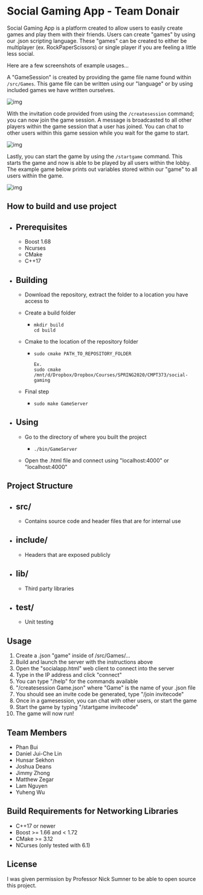 # Social Gaming App - Team Donair

Social Gaming App is a platform created to allow users to easily create games and play them with their friends. Users can create "games" by using our .json scripting language. These "games" can be created to either be multiplayer (ex. RockPaperScissors) or single player if you are feeling a little less social.

Here are a few screenshots of example usages...

A "GameSession" is created by providing the game file name found within `/src/Games`. This game file can be written using our "language" or by using included games we have written ourselves.

![img](https://i.gyazo.com/e2fc2e64cc734b2422ad78344b9a4151.png)

With the invitation code provided from using the `/createsession` command; you can now join the game session. A message is broadcasted to all other players within the game session that a user has joined. You can chat to other users within this game session while you wait for the game to start.

![img](https://i.gyazo.com/662e589822025a67eb421f20e479c960.png)

Lastly, you can start the game by using the `/startgame` command. This starts the game and now is able to be played by all users within the lobby. The example game below prints out variables stored within our "game" to all users within the game.

![img](https://i.gyazo.com/62e57adc227d9f7db4029f48165ad295.png)

## How to build and use project

- ## Prerequisites

  - Boost 1.68
  - Ncurses
  - CMake
  - C++17

  

- ## Building

  - Download the repository, extract the folder to a location you have access to

  - Create a build folder

    - ```
      mkdir build
      cd build
      ```

  - Cmake to the location of the repository folder

    - ```
      sudo cmake PATH_TO_REPOSITORY_FOLDER
      
      Ex.
      sudo cmake /mnt/d/Dropbox/Dropbox/Courses/SPRING2020/CMPT373/social-gaming
      ```

  - Final step

    - ```
      sudo make GameServer
      ```

- ## Using

  - Go to the directory of where you built the project

    - ```
      ./bin/GameServer
      ```

  - Open the .html file and connect using "localhost:4000" or "localhost:4000"

## Project Structure

- ## src/

  - Contains source code and header files that are for internal use

- ## include/

  - Headers that are exposed publicly

- ## lib/

  - Third party libraries

- ## test/

  - Unit testing
  
## Usage
1. Create a .json "game" inside of /src/Games/...
2. Build and launch the server with the instructions above
3. Open the "socialapp.html" web client to connect into the server
4. Type in the IP address and click "connect"
5. You can type "/help" for the commands available
6. "/createsession Game.json" where "Game" is the name of your .json file
7. You should see an invite code be generated, type "/join invitecode"
8. Once in a gamesession, you can chat with other users, or start the game
9. Start the game by typing "/startgame invitecode"
10. The game will now run!

## Team Members
- Phan Bui
- Daniel Jui-Che Lin
- Hunsar Sekhon
- Joshua Deans
- Jimmy Zhong
- Matthew Zegar
- Lam Nguyen
- Yuheng Wu

## Build Requirements for Networking Libraries
- C++17 or newer
- Boost >= 1.66 and < 1.72
- CMake >= 3.12
- NCurses (only tested with 6.1)

## License

I was given permission by Professor Nick Sumner to be able to open source this project.


